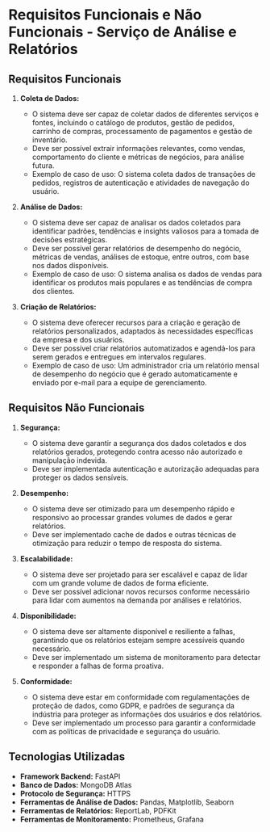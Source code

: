 # Requisitos Funcionais e Não Funcionais - Serviço de Análise e Relatórios

## Requisitos Funcionais

1. **Coleta de Dados:**
   - O sistema deve ser capaz de coletar dados de diferentes serviços e fontes, incluindo o catálogo de produtos, gestão de pedidos, carrinho de compras, processamento de pagamentos e gestão de inventário.
   - Deve ser possível extrair informações relevantes, como vendas, comportamento do cliente e métricas de negócios, para análise futura.
   - Exemplo de caso de uso: O sistema coleta dados de transações de pedidos, registros de autenticação e atividades de navegação do usuário.

2. **Análise de Dados:**
   - O sistema deve ser capaz de analisar os dados coletados para identificar padrões, tendências e insights valiosos para a tomada de decisões estratégicas.
   - Deve ser possível gerar relatórios de desempenho do negócio, métricas de vendas, análises de estoque, entre outros, com base nos dados disponíveis.
   - Exemplo de caso de uso: O sistema analisa os dados de vendas para identificar os produtos mais populares e as tendências de compra dos clientes.

3. **Criação de Relatórios:**
   - O sistema deve oferecer recursos para a criação e geração de relatórios personalizados, adaptados às necessidades específicas da empresa e dos usuários.
   - Deve ser possível criar relatórios automatizados e agendá-los para serem gerados e entregues em intervalos regulares.
   - Exemplo de caso de uso: Um administrador cria um relatório mensal de desempenho do negócio que é gerado automaticamente e enviado por e-mail para a equipe de gerenciamento.

## Requisitos Não Funcionais

1. **Segurança:**
   - O sistema deve garantir a segurança dos dados coletados e dos relatórios gerados, protegendo contra acesso não autorizado e manipulação indevida.
   - Deve ser implementada autenticação e autorização adequadas para proteger os dados sensíveis.

2. **Desempenho:**
   - O sistema deve ser otimizado para um desempenho rápido e responsivo ao processar grandes volumes de dados e gerar relatórios.
   - Deve ser implementado cache de dados e outras técnicas de otimização para reduzir o tempo de resposta do sistema.

3. **Escalabilidade:**
   - O sistema deve ser projetado para ser escalável e capaz de lidar com um grande volume de dados de forma eficiente.
   - Deve ser possível adicionar novos recursos conforme necessário para lidar com aumentos na demanda por análises e relatórios.

4. **Disponibilidade:**
   - O sistema deve ser altamente disponível e resiliente a falhas, garantindo que os relatórios estejam sempre acessíveis quando necessário.
   - Deve ser implementado um sistema de monitoramento para detectar e responder a falhas de forma proativa.

5. **Conformidade:**
   - O sistema deve estar em conformidade com regulamentações de proteção de dados, como GDPR, e padrões de segurança da indústria para proteger as informações dos usuários e dos relatórios.
   - Deve ser implementado um processo para garantir a conformidade com as políticas de privacidade e segurança do usuário.

## Tecnologias Utilizadas

- **Framework Backend:** FastAPI
- **Banco de Dados:** MongoDB Atlas
- **Protocolo de Segurança:** HTTPS
- **Ferramentas de Análise de Dados:** Pandas, Matplotlib, Seaborn
- **Ferramentas de Relatórios:** ReportLab, PDFKit
- **Ferramentas de Monitoramento:** Prometheus, Grafana
